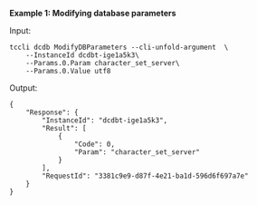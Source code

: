 **Example 1: Modifying database parameters**



Input: 

```
tccli dcdb ModifyDBParameters --cli-unfold-argument  \
    --InstanceId dcdbt-ige1a5k3\
    --Params.0.Param character_set_server\
    --Params.0.Value utf8
```

Output: 
```
{
    "Response": {
        "InstanceId": "dcdbt-ige1a5k3",
        "Result": [
            {
                "Code": 0,
                "Param": "character_set_server"
            }
        ],
        "RequestId": "3381c9e9-d87f-4e21-ba1d-596d6f697a7e"
    }
}
```

